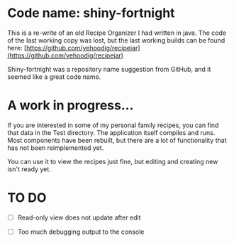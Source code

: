 # Code name: shiny-fortnight
This is a re-write of an old Recipe Organizer I had written in java.  The code of the last working copy was lost, but the last working builds can be found here: [https://github.com/yehoodig/recipejar](https://github.com/yehoodig/recipejar)


Shiny-fortnight was a repository name suggestion from GitHub, and it seemed like a great code name.

# A work in progress...
If you are interested in some of my personal family recipes, you can find that data in the Test directory.  The application itself compiles and runs.  Most components have been rebuilt, but there are a lot of functionality that has not been reimplemented yet.  

You can use it to view the recipes just fine, but editing and creating new isn't ready yet.

# TO DO
  - [ ] Read-only view does not update after edit
  - [ ] Too much debugging output to the console
  